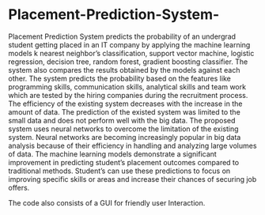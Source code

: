 # Placement-Prediction-System-

Placement Prediction System predicts the probability of an  undergrad 
student getting placed in an IT company by applying the machine learning models k
nearest neighbor’s classification, support vector machine, logistic regression, decision 
tree, random forest, gradient boosting classifier. The system also compares the results 
obtained by the models against each other. The system predicts the probability based on 
the features like programming skills, communication skills, analytical skills and team 
work which are tested by the hiring companies during the recruitment process. 
The efficiency of the existing system decreases with the increase in the  
amount of data. The prediction of the existed system was limited to the small data and 
does not perform well with the big data. 
The proposed system uses neural networks to overcome the limitation of 
the existing system. Neural networks are becoming increasingly popular in big data 
analysis because of their efficiency in handling and analyzing large volumes of data. 
The machine learning models demonstrate a significant improvement in predicting 
student’s placement outcomes compared to traditional methods. Student’s can use these 
predictions to focus on improving specific skills or areas and increase their chances of 
securing job offers.



The code also consists of a GUI for friendly user Interaction.
